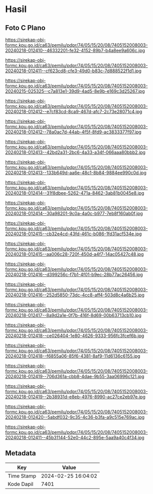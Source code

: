 # Hasil

## Foto C Plano

https://sirekap-obj-formc.kpu.go.id/ca63/pemilu/pdpr/74/05/15/20/08/7405152008003-20240218-012410--46332201-fe32-4152-89b7-b4a8ee9a606c.jpg

https://sirekap-obj-formc.kpu.go.id/ca63/pemilu/pdpr/74/05/15/20/08/7405152008003-20240218-012411--cf623cd8-cfe3-49d0-b83c-7d888522f1d1.jpg

https://sirekap-obj-formc.kpu.go.id/ca63/pemilu/pdpr/74/05/15/20/08/7405152008003-20240215-025325--c7a813e1-39d9-4ad5-8e9b-e169c3d25267.jpg

https://sirekap-obj-formc.kpu.go.id/ca63/pemilu/pdpr/74/05/15/20/08/7405152008003-20240218-012412--e7cf83cd-8ca9-467d-afc7-2c73e28071c4.jpg

https://sirekap-obj-formc.kpu.go.id/ca63/pemilu/pdpr/74/05/15/20/08/7405152008003-20240218-012412--78a0ac7d-44ab-4f5f-8fd9-ac3833377f97.jpg

https://sirekap-obj-formc.kpu.go.id/ca63/pemilu/pdpr/74/05/15/20/08/7405152008003-20240218-012413--42bd2a31-2bc6-4a33-a34f-066aaa80bbb2.jpg

https://sirekap-obj-formc.kpu.go.id/ca63/pemilu/pdpr/74/05/15/20/08/7405152008003-20240218-012413--133b649d-aa6e-48c1-8b84-9884ee990c0d.jpg

https://sirekap-obj-formc.kpu.go.id/ca63/pemilu/pdpr/74/05/15/20/08/7405152008003-20240218-012414--31f8dbee-5262-471a-8462-3ab81b0045e8.jpg

https://sirekap-obj-formc.kpu.go.id/ca63/pemilu/pdpr/74/05/15/20/08/7405152008003-20240218-012414--30a98201-9c0a-4a0c-b977-7eb8f160ab0f.jpg

https://sirekap-obj-formc.kpu.go.id/ca63/pemilu/pdpr/74/05/15/20/08/7405152008003-20240218-012415--cb32e4cd-43fd-461c-b086-1fd31acf534e.jpg

https://sirekap-obj-formc.kpu.go.id/ca63/pemilu/pdpr/74/05/15/20/08/7405152008003-20240218-012415--aa006c28-720f-450d-a4f7-14ac05427c48.jpg

https://sirekap-obj-formc.kpu.go.id/ca63/pemilu/pdpr/74/05/15/20/08/7405152008003-20240218-012416--d399256c-f7b1-4f01-b9ec-28b77ac26456.jpg

https://sirekap-obj-formc.kpu.go.id/ca63/pemilu/pdpr/74/05/15/20/08/7405152008003-20240218-012416--252d5850-73dc-4cc8-aff4-503d8c4a6b25.jpg

https://sirekap-obj-formc.kpu.go.id/ca63/pemilu/pdpr/74/05/15/20/08/7405152008003-20240218-012417--8a9d2a1e-0f7b-416f-8d69-00b63713cb10.jpg

https://sirekap-obj-formc.kpu.go.id/ca63/pemilu/pdpr/74/05/15/20/08/7405152008003-20240218-012418--ce026404-1e80-4626-9333-956fc3fcef6b.jpg

https://sirekap-obj-formc.kpu.go.id/ca63/pemilu/pdpr/74/05/15/20/08/7405152008003-20240218-012418--f6855a06-85f6-4381-8af9-11d6136c6155.jpg

https://sirekap-obj-formc.kpu.go.id/ca63/pemilu/pdpr/74/05/15/20/08/7405152008003-20240218-012419--706d361a-cbb8-4dae-9b55-3aa06996c121.jpg

https://sirekap-obj-formc.kpu.go.id/ca63/pemilu/pdpr/74/05/15/20/08/7405152008003-20240218-012419--2b38931d-e8eb-4976-8990-ac27ce2eb97e.jpg

https://sirekap-obj-formc.kpu.go.id/ca63/pemilu/pdpr/74/05/15/20/08/7405152008003-20240218-012420--5abdf032-9c35-4c36-b3fa-a9c515e769ac.jpg

https://sirekap-obj-formc.kpu.go.id/ca63/pemilu/pdpr/74/05/15/20/08/7405152008003-20240218-012411--45b31144-52e0-44c2-895e-5aa9a40c4f34.jpg


## Metadata

| Key        | Value               |
| ---------- | ------------------- |
| Time Stamp | 2024-02-25 16:04:02 |
| Kode Dapil | 7401                |




